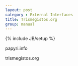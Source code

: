 ```yaml
---
layout: post
category : External Interfaces
title: Trismegistos.org
group: manual
---
```

{% include JB/setup %}

papyri.info

trismegistos.org
